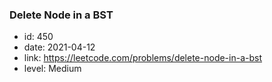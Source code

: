 ### Delete Node in a BST

* id: 450
* date: 2021-04-12
* link: https://leetcode.com/problems/delete-node-in-a-bst
* level: Medium
